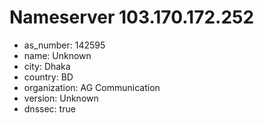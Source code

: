 # Nameserver 103.170.172.252

* as_number: 142595
* name: Unknown
* city: Dhaka
* country: BD
* organization: AG Communication
* version: Unknown
* dnssec: true
